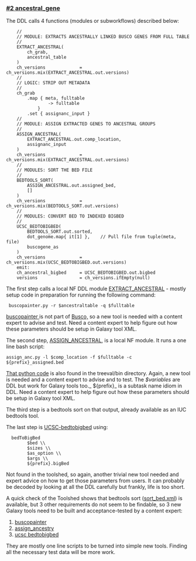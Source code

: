 ### [#2 ancestral_gene](https://github.com/sanger-tol/treeval/blob/dev/subworkflows/local/ancestral_gene.nf)

The DDL calls 4 functions (modules or subworkflows) described below:

```
    //
    // MODULE: EXTRACTS ANCESTRALLY LINKED BUSCO GENES FROM FULL TABLE
    //
    EXTRACT_ANCESTRAL(
        ch_grab,
        ancestral_table
    )
    ch_versions             = ch_versions.mix(EXTRACT_ANCESTRAL.out.versions)
    //
    // LOGIC: STRIP OUT METADATA
    //
    ch_grab
        .map { meta, fulltable
                -> fulltable
            }
        .set { assignanc_input }
    //
    // MODULE: ASSIGN EXTRACTED GENES TO ANCESTRAL GROUPS
    //
    ASSIGN_ANCESTRAL(
        EXTRACT_ANCESTRAL.out.comp_location,
        assignanc_input
    )
    ch_versions             = ch_versions.mix(EXTRACT_ANCESTRAL.out.versions)
    //
    // MODULES: SORT THE BED FILE
    //
    BEDTOOLS_SORT(
        ASSIGN_ANCESTRAL.out.assigned_bed,
        []
    )
    ch_versions             = ch_versions.mix(BEDTOOLS_SORT.out.versions)
    //
    // MODULES: CONVERT BED TO INDEXED BIGBED
    //
    UCSC_BEDTOBIGBED(
        BEDTOOLS_SORT.out.sorted,
        dot_genome.map{ it[1] },    // Pull file from tuple(meta, file)
        buscogene_as
    )
    ch_versions             = ch_versions.mix(UCSC_BEDTOBIGBED.out.versions)
    emit:
    ch_ancestral_bigbed     = UCSC_BEDTOBIGBED.out.bigbed
    versions                = ch_versions.ifEmpty(null)
```


The first step calls a local NF DDL module [EXTRACT_ANCESTRAL](https://github.com/sanger-tol/treeval/blob/dev/modules/local/extract_ancestral.nf) - mostly setup code in preparation for running the following command:

``` buscopainter.py -r $ancestraltable -q $fulltable```

[buscopainter ]([https://github.com/charlottewright/buscopainter](https://github.com/lstevens17/buscopainter))is not part of [Busco,](https://toolshed.g2.bx.psu.edu/repository?repository_id=99f4c45aebf38997&changeset_revision=2a5b8b9936bf) so a new tool is needed with a content expert to advise and test. Need a content expert to help figure out how these parameters should be setup in Galaxy tool XML.

The second step, [ASSIGN_ANCESTRAL](https://github.com/sanger-tol/treeval/blob/dev/modules/local/assign_ancestral.nf), is a local NF module. It runs a one line bash script:

```assign_anc.py -l $comp_location -f $fulltable -c ${prefix}_assigned.bed```

[That python code](https://github.com/sanger-tol/treeval/blob/f8e4b3bbbd75be6fa7ea6788337664d2533cdbdb/bin/assign_anc.py) is also found in the treeval/bin directory. Again, a new tool is needed and a content expert to advise and to test. The _$variables_ are DDL but work for Galaxy tools too._ ${prefix}_ is a subtask name idiom in DDL. Need a content expert to help figure out how these parameters should be setup in Galaxy tool XML.

The third step is a bedtools sort on that output, already available as an IUC bedtools tool.

The last step is [UCSC-bedtobigbed](https://open.bioqueue.org/home/knowledge/showKnowledge/sig/ucsc-bedtobigbed) using:

```
  bedToBigBed
        $bed \\
        $sizes \\
        $as_option \\
        $args \\
        ${prefix}.bigBed
```


Not found in the toolshed, so again, another trivial new tool needed and expert advice on how to get those parameters from users. It can probably be decoded by looking at all the DDL carefully but frankly, life is too short.

A quick check of the Toolshed shows that bedtools sort ([sort_bed.xml](https://toolshed.g2.bx.psu.edu/repository/browse_repository?id=8d84903cc667dbe7#)) is available, but 3 other requirements do not seem to be findable, so 3 new Galaxy tools need to be built and acceptance-tested by a content expert:



1. [buscopainter ](https://github.com/charlottewright/buscopainter)
2. [assign_ancestry](https://github.com/sanger-tol/treeval/blob/f8e4b3bbbd75be6fa7ea6788337664d2533cdbdb/bin/assign_anc.py)
3. [ucsc bedtobigbed](http://UCSC-bedtobigbed)

They are mostly one line scripts to be turned into simple new tools. Finding all the necessary test data will be more work.

